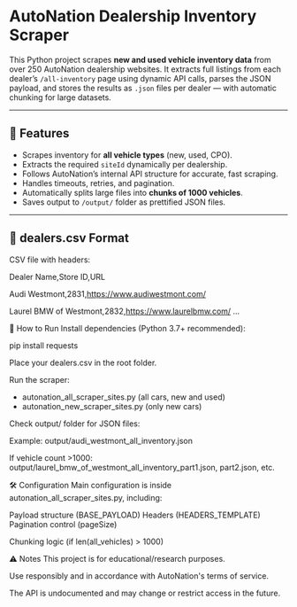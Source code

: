 # AutoNation Dealership Inventory Scraper

This Python project scrapes **new and used vehicle inventory data** from over 250 AutoNation dealership websites. 
It extracts full listings from each dealer’s `/all-inventory` page using dynamic API calls, parses the JSON payload, and stores the results as `.json` files per dealer — with automatic chunking for large datasets.

---

## 🚗 Features

- Scrapes inventory for **all vehicle types** (new, used, CPO).
- Extracts the required `siteId` dynamically per dealership.
- Follows AutoNation’s internal API structure for accurate, fast scraping.
- Handles timeouts, retries, and pagination.
- Automatically splits large files into **chunks of 1000 vehicles**.
- Saves output to `/output/` folder as prettified JSON files.

---

## 📄 dealers.csv Format

CSV file with headers:

Dealer Name,Store ID,URL

Audi Westmont,2831,https://www.audiwestmont.com/

Laurel BMW of Westmont,2832,https://www.laurelbmw.com/
...


🚀 How to Run
Install dependencies (Python 3.7+ recommended):

pip install requests

Place your dealers.csv in the root folder.

Run the scraper:
- autonation_all_scraper_sites.py (all cars, new and used)
- autonation_new_scraper_sites.py (only new cars)

Check output/ folder for JSON files:

Example: output/audi_westmont_all_inventory.json

If vehicle count >1000:
output/laurel_bmw_of_westmont_all_inventory_part1.json, part2.json, etc.

🛠 Configuration
Main configuration is inside autonation_all_scraper_sites.py, including:

Payload structure (BASE_PAYLOAD)
Headers (HEADERS_TEMPLATE)
Pagination control (pageSize)

Chunking logic (if len(all_vehicles) > 1000)



⚠️ Notes
This project is for educational/research purposes.

Use responsibly and in accordance with AutoNation's terms of service.

The API is undocumented and may change or restrict access in the future.
